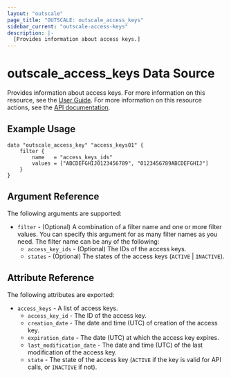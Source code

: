 ```yaml
---
layout: "outscale"
page_title: "OUTSCALE: outscale_access_keys"
sidebar_current: "outscale-access-keys"
description: |-
  [Provides information about access keys.]
---
```


# outscale_access_keys Data Source

Provides information about access keys.
For more information on this resource, see the [User Guide](https://docs.outscale.com/en/userguide/About-Access-Keys.html).
For more information on this resource actions, see the [API documentation](https://docs.outscale.com/api#3ds-outscale-api-accesskey).

## Example Usage

```hcl
data "outscale_access_key" "access_keys01" { 
    filter {
        name   = "access_keys_ids"
        values = ["ABCDEFGHIJ0123456789", "0123456789ABCDEFGHIJ"]
    }
}
```

## Argument Reference

The following arguments are supported:

* `filter` - (Optional) A combination of a filter name and one or more filter values. You can specify this argument for as many filter names as you need. The filter name can be any of the following:
    * `access_key_ids` - (Optional) The IDs of the access keys.
    * `states` - (Optional) The states of the access keys (`ACTIVE` \| `INACTIVE`).

## Attribute Reference

The following attributes are exported:

* `access_keys` - A list of access keys.
    * `access_key_id` - The ID of the access key.
    * `creation_date` - The date and time (UTC) of creation of the access key.
    * `expiration_date` - The date (UTC) at which the access key expires.
    * `last_modification_date` - The date and time (UTC) of the last modification of the access key.
    * `state` - The state of the access key (`ACTIVE` if the key is valid for API calls, or `INACTIVE` if not).
